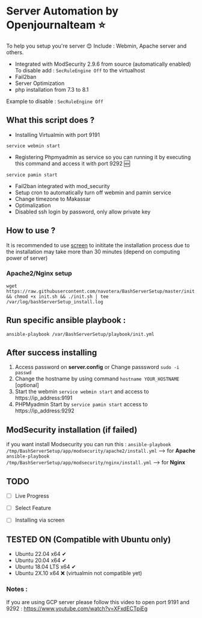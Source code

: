 # Server Automation by Openjournalteam ⭐
To help you setup you're server 😊
Include : Webmin, Apache server and others. 

- Integrated with ModSecurity 2.9.6 from source (automatically enabled) 
  To disable add : `SecRuleEngine Off` to the virtualhost
- Fail2ban
- Server Optimization
- php installation from 7.3 to 8.1

Example to disable : 
`SecRuleEngine Off`

## What this script does ?
- Installing Virtualmin with port 9191
```unix
service webmin start
```
- Registering Phpmyadmin as service so you can running it by executing this command and access it with port 9292 🆕
```unix
service pamin start
```
- Fail2ban integrated with mod_security
- Setup cron to automatically turn off webmin and pamin service
- Change timezone to Makassar
- Optimalization
- Disabled ssh login by password, only allow private key

## How to use ?

It is recommended to use [screen](https://www.howtogeek.com/662422/how-to-use-linuxs-screen-command/) to inititate the installation process due to the installation may take more than 30 minutes (depend on computing power of server)

### Apache2/Nginx setup

```unix
wget https://raw.githubusercontent.com/navotera/BashServerSetup/master/init.sh && chmod +x init.sh && ./init.sh | tee /var/log/bashServerSetup_install.log
```


## Run specific ansible playbook : 
```unix
ansible-playbook /var/BashServerSetup/playbook/init.yml
```

## After success installing 
1. Access password on **server.config** or Change passsword ```sudo -i passwd```  
2. Change the hostname by using command ```hostname YOUR_HOSTNAME``` [optional]
3. Start the webmin ```service webmin start``` and access to https://ip_address:9191
4. PHPMyadmin Start by ```service pamin start``` access to https://ip_address:9292


## ModSecurity installation (if failed)
if you want install Modsecurity you can run this : 
```ansible-playbook /tmp/BashServerSetup/app/modsecurity/apache2/install.yml``` --> for **Apache**
```ansible-playbook /tmp/BashServerSetup/app/modsecurity/nginx/install.yml``` --> for **Nginx**


## TODO
- [ ] Live Progress
- [ ] Select Feature
- [ ] Installing via screen


## TESTED ON (Compatible with Ubuntu only)
- Ubuntu 22.04 x64 ✔
- Ubuntu 20.04 x64 ✔
- Ubuntu 18.04 LTS x64 ✔
- Ubuntu 2X.10 x64 ❌ (virtualmin not compatible yet)

### Notes :

If you are using GCP server please follow this video to open port 9191 and 9292 : 
https://www.youtube.com/watch?v=XFxdECTpiEg
